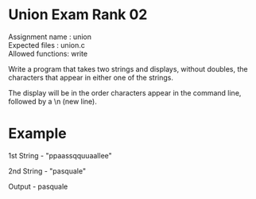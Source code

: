 # Union Exam Rank 02

Assignment name  : union <br>
Expected files   : union.c <br>
Allowed functions: write

Write a program that takes two strings and displays, without doubles, the
characters that appear in either one of the strings.

The display will be in the order characters appear in the command line, followed by a \n (new line).

# Example

1st String - "ppaassqquuaallee"

2nd String - "pasquale"

Output - pasquale
